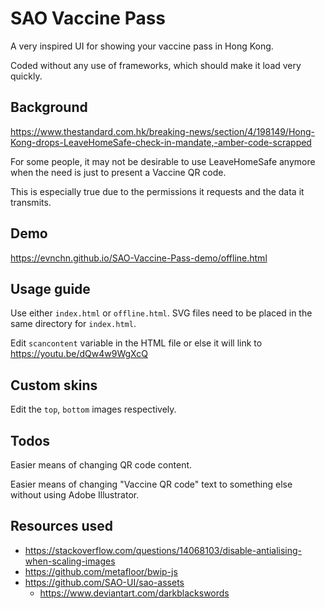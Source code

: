 # SAO Vaccine Pass

A very inspired UI for showing your vaccine pass in Hong Kong. 

Coded without any use of frameworks, which should make it load very quickly. 

## Background

https://www.thestandard.com.hk/breaking-news/section/4/198149/Hong-Kong-drops-LeaveHomeSafe-check-in-mandate,-amber-code-scrapped

For some people, it may not be desirable to use LeaveHomeSafe anymore when the need is just to present a Vaccine QR code. 

This is especially true due to the permissions it requests and the data it transmits. 

## Demo

https://evnchn.github.io/SAO-Vaccine-Pass-demo/offline.html

## Usage guide

Use either ```index.html``` or ```offline.html```. SVG files need to be placed in the same directory for ```index.html```. 

Edit ```scancontent``` variable in the HTML file or else it will link to https://youtu.be/dQw4w9WgXcQ

## Custom skins

Edit the ```top```, ```bottom``` images respectively. 

## Todos

Easier means of changing QR code content. 

Easier means of changing "Vaccine QR code" text to something else without using Adobe Illustrator. 

## Resources used

- https://stackoverflow.com/questions/14068103/disable-antialising-when-scaling-images
- https://github.com/metafloor/bwip-js
- https://github.com/SAO-UI/sao-assets
  - https://www.deviantart.com/darkblackswords
